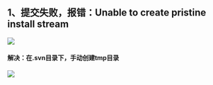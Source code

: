 ## 1、提交失败，报错：Unable to create pristine install stream
![](https://cdn.nlark.com/yuque/0/2024/png/43256857/1721723818384-92e47411-c24c-4592-9dce-50341d7bb3f8.png)



#### 解决：在.svn目录下，手动创建tmp目录
![](https://cdn.nlark.com/yuque/0/2024/png/43256857/1721723878093-2b319e9e-36a2-4e87-9f11-24525ffa7135.png)





